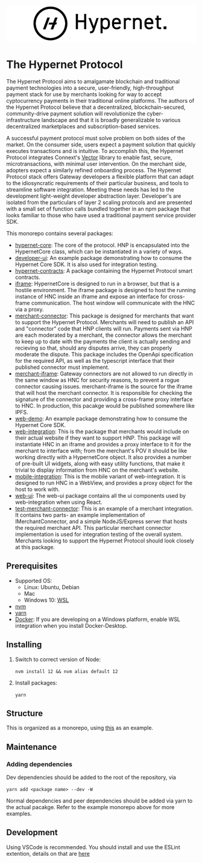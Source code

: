 ![alt](documentation/images/Hypernet_Logo.jpg)

# The Hypernet Protocol

The Hypernet Protocol aims to amalgamate blockchain and traditional payment technologies into a secure,
user-friendly, high-throughput payment stack for use by merchants looking for way to accept cyptocurrency
payments in their traditional online platforms. The authors of the Hypernet Protocol believe that a decentralized,
blockchain-secured, community-drive payment solution will revolutionize the cyber-infrastructure landscape
and that it is broadly generalizable to various decentralized marketplaces and subscription-based services.

A successful payment protocol must solve problem on both sides of the market. On the consumer side, users
expect a payment solution that quickly executes transactions and is intuitive. To accomplish this, the
Hypernet Protocol integrates Connext's [Vector](https://github.com/connext/vector) library to enable
fast, secure, microtransactions, with minimal user intervention. On the merchant side, adopters expect
a similarly refined onboarding process. The Hypernet Protocol stack offers Gateway developers a flexible
platform that can adapt to the idiosyncratic requirements of their particular business, and tools to
streamline software integration. Meeting these needs has led to the development light-weight developer
abstraction layer. Developer's are isolated from the particulars of layer 2 scaling protocols and are
presented with a small set of function calls bundled together in an npm package that looks familiar to
those who have used a traditional payment service provider SDK.

This monorepo contains several packages:

- [hypernet-core](packages/hypernet-core): The core of the protocol. HNP is encapsulated into the HypernetCore class, which can be instantiated in a variety of ways.
- [developer-ui](packages/developer-ui): An example package demonstrating how to consume the Hypernet Core SDK. It is also used for integration testing.
- [hypernet-contracts](packages/hypernet-contracts): A package containing the Hypernet Protocol smart contracts.
- [iframe](packages/iframe): HypernetCore is designed to run in a browser, but that is a hostile environment. The iframe package is designed to host the running instance of HNC inside an iframe and expose an interface for cross-frame communication. The host window will communicate with the HNC via a proxy.
- [merchant-connector](packages/merchant-connector): This package is designed for merchants that want to support the Hypernet Protocol. Merchants will need to publish an API and "connector" code that HNP clients will run. Payments sent via HNP are each moderated by a merchant, the connector allows the merchant to keep up to date with the payments the client is actually sending and recieving so that, should any disputes arrive, they can properly moderate the dispute. This package includes the OpenApi specification for the required API, as well as the typescript interface that their published connector must implement.
- [merchant-iframe](packages/merchant-iframe): Gateway connectors are not allowed to run directly in the same window as HNC for security reasons, to prevent a rogue connector causing issues. merchant-iframe is the source for the iframe that will host the merchant connector. It is responsible for checking the signature of the connector and providing a cross-frame proxy interface to HNC. In production, this pacakge would be published somewhere like IPFS.
- [web-demo](packages/web-demo): An example package demonstrating how to consume the Hypernet Core SDK.
- [web-integration](packages/web-integrations): This is the package that merchants would include on their actual website if they want to support HNP. This package will instantiate HNC in an iframe and provides a proxy interface to it for the merchant to interface with; from the merchant's POV it should be like working directly with a HypernetCore object. It also provides a number of pre-built UI widgets, along with easy utility functions, that make it trivial to display information from HNC on the merchant's website.
- [mobile-integration](packages/mobile-integration): This is the mobile variant of web-integration. It is designed to run HNC in a WebView, and provides a proxy object for the host to work with.
- [web-ui](packages/web-ui): The web-ui package contains all the ui components used by web-integration when using React.
- [test-merchant-connector](packages/test-merchant-connector): This is an example of a merchant integration. It contains two parts- an example implementation of IMerchantConnector, and a simple NodeJS/Express server that hosts the required merchant API. This particular merchant connector implementation is used for integration testing of the overall system. Merchants looking to support the Hypernet Protocol should look closely at this package.

## Prerequisites

- Supported OS:
  - Linux: Ubuntu, Debian
  - Mac
  - Windows 10: [WSL](https://docs.microsoft.com/en-us/windows/wsl/install-win10)
- [nvm](https://github.com/nvm-sh/nvm#install--update-script)
- [yarn](https://classic.yarnpkg.com/en/docs/install/#debian-stable)
- [Docker](https://www.docker.com/products/docker-desktop): If you are developing on a Windows platform,
  enable WSL integration when you install Docker-Desktop.

## Installing

1. Switch to correct version of Node:

   `nvm install 12 && nvm alias default 12`

2. Install packages:

   `yarn`

## Structure

This is organized as a monorepo, using [this](https://github.com/wixplosives/sample-monorepo) as an example.

## Maintenance

### Adding dependencies

Dev dependencies should be added to the root of the repository, via

`yarn add <package name> --dev -W`

Normal dependencies and peer dependencies should be added via yarn to the actual pacakge. Refer to the example monorepo above for more examples.

## Development

Using VSCode is recommended. You should install and use the ESLint extention, details on that are [here](https://code.visualstudio.com/api/advanced-topics/tslint-eslint-migration)
